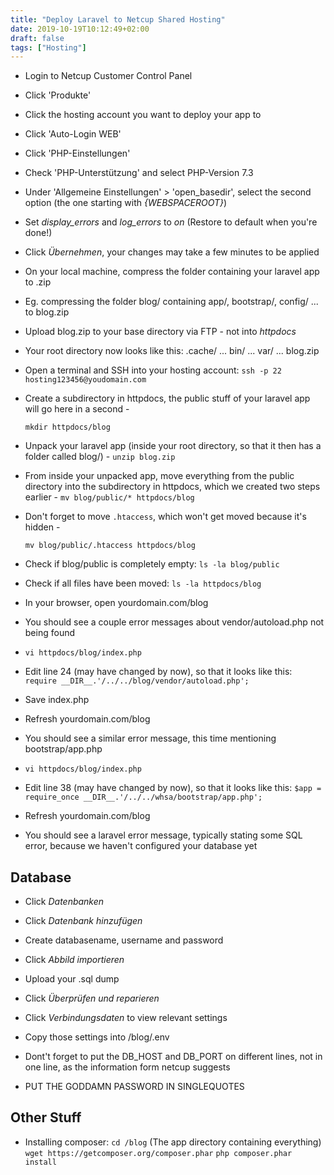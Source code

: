 ```yaml
---
title: "Deploy Laravel to Netcup Shared Hosting"
date: 2019-10-19T10:12:49+02:00
draft: false
tags: ["Hosting"] 
---
```


- Login to Netcup Customer Control Panel
- Click 'Produkte'
- Click the hosting account you want to deploy your app to
- Click 'Auto-Login WEB'

- Click 'PHP-Einstellungen'
- Check 'PHP-Unterstützung' and select PHP-Version 7.3
- Under 'Allgemeine Einstellungen' > 'open_basedir', select the second option
  (the one starting with *{WEBSPACEROOT}*)
- Set *display_errors* and *log_errors* to *on* (Restore to default when you're
  done!)
- Click *Übernehmen*, your changes may take a few minutes to be applied

- On your local machine, compress the folder containing your laravel app to .zip
- Eg. compressing the folder blog/ containing app/, bootstrap/, config/ ... to
  blog.zip
- Upload blog.zip to your base directory via FTP - not into *httpdocs*
- Your root directory now looks like this: .cache/ ... bin/ ... var/ ...
  blog.zip

- Open a terminal and SSH into your hosting account: 
  ```ssh -p 22 hosting123456@youdomain.com```
- Create a subdirectory in httpdocs, the public stuff of your laravel app will
  go here in a second - 
  ```
  mkdir httpdocs/blog
  ```
- Unpack your laravel app (inside your root directory, so that it then has a
  folder called blog/) - 
  ```unzip blog.zip```
- From inside your unpacked app, move everything from the public directory into
  the subdirectory in httpdocs, which we created two steps earlier - 
  ```mv blog/public/* httpdocs/blog```
- Don't forget to move ```.htaccess```, which won't get moved because it's
  hidden - 
  ```
  mv blog/public/.htaccess httpdocs/blog
  ```
- Check if blog/public is completely empty: ```ls -la blog/public```
- Check if all files have been moved: ```ls -la httpdocs/blog```

- In your browser, open yourdomain.com/blog
- You should see a couple error messages about vendor/autoload.php not being
  found
- ```vi httpdocs/blog/index.php```
- Edit line 24 (may have changed by now), so that it looks like this:
  ```require __DIR__.'/../../blog/vendor/autoload.php';```
- Save index.php
- Refresh yourdomain.com/blog
- You should see a similar error message, this time mentioning bootstrap/app.php
- ```vi httpdocs/blog/index.php```
- Edit line 38 (may have changed by now), so that it looks like this: ```$app =
  require_once __DIR__.'/../../whsa/bootstrap/app.php';```

- Refresh yourdomain.com/blog
- You should see a laravel error message, typically stating some SQL error,
  because we haven't configured your database yet

## Database

- Click *Datenbanken*
- Click *Datenbank hinzufügen*
- Create databasename, username and password
- Click *Abbild importieren*
- Upload your .sql dump
- Click *Überprüfen und reparieren*
- Click *Verbindungsdaten* to view relevant settings

- Copy those settings into /blog/.env
- Dont't forget to put the DB_HOST and DB_PORT on different lines, not in one
  line, as the information form netcup suggests
- PUT THE GODDAMN PASSWORD IN SINGLEQUOTES

## Other Stuff

- Installing composer:
  ```cd /blog``` (The app directory containing everything)
  ```wget https://getcomposer.org/composer.phar```
  ```php composer.phar install```
